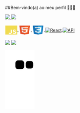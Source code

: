 ##Bem-vindo(a) ao meu perfil 👱🏻‍♀️

<div>
  <a href="https://github.com/AliniMaiaK">
  <img height="180em" src="https://github-readme-stats.vercel.app/api?username=AliniMaiaK&show_icons=true&theme=tokyonight&include_all_commits=true&count_private=true"/>
  <img height="180em" src="https://github-readme-stats.vercel.app/api/top-langs/?username=AliniMaiaK&layout=compact&langs_count=6&theme=tokyonight"/>
</div>
<div style="display: inline_block"><br>
  <img align="center" alt="Js" height="30" width="40" src="https://raw.githubusercontent.com/devicons/devicon/master/icons/javascript/javascript-plain.svg ">
  <img align="center" alt="HTML" height="30" width="40" src="https://raw.githubusercontent.com/devicons/devicon/master/icons/html5/html5-original.svg ">
  <img align="center" alt="CSS" height="30" width="40" src="https://raw.githubusercontent.com/devicons/devicon/master/icons/css3/css3-original.svg ">
  <img align="center" alt="React" height="30" width="40"src="https://cdn.jsdelivr.net/gh/devicons/devicon/icons/adonisjs/adonisjs-original.svg">
  <img align="center" alt="API" height="30" width="40"src=https://cdn.jsdelivr.net/gh/devicons/devicon/icons/adonisjs/adonisjs-original.svg" />  
        
          
</div>
 
 <br>
 
 
<div>
  <a href = "mailto:alini.kmaia@gmail.com"><img src="https://img.shields.io/badge/-Gmail-%23333?style=for-the-badge&logo=gmail&logoColor=white" destino ="_blank"></a>
  <a href="https://www.linkedin.com/in/alinimaiafrontend/" target="_blank"><img src="https://img.shields.io/badge/-LinkedIn-%230077B5?style= for-the-badge&logo=linkedin&logoColor=white" target="_blank"></a>
 
  ![Animação de cobra](https://github.com/AliniMaiaK/AliniMaiaK/blob/output/github-contribution-grid-snake.svg)

</div>

